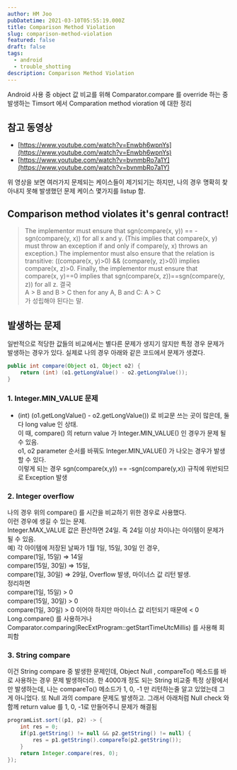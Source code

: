 ```yaml
---
author: HM Joo
pubDatetime: 2021-03-10T05:55:19.000Z
title: Comparison Method Violation
slug: comparison-method-violation
featured: false
draft: false
tags:
  - android
  - trouble_shotting
description: Comparison Method Violation
---
```


Android 사용 중 object 값 비교를 위해 Comparator.compare 를 override 하는 중 발생하는 Timsort 에서 Comparation method vioration 에 대한 정리
<!--more-->

## 참고 동영상
- [https://www.youtube.com/watch?v=Enwbh6wpnYs](https://www.youtube.com/watch?v=Enwbh6wpnYs)
- [https://www.youtube.com/watch?v=bvnmbRo7a1Y](https://www.youtube.com/watch?v=bvnmbRo7a1Y)

위 영상을 보면 여러가지 문제되는 케이스들이 제기되기는 하지만, 나의 경우 명확히 찾아내지 못해 발생했던 문제 케이스 몇가지를 listup 함.

## Comparison method violates it's genral contract!
> The implementor must ensure that sgn(compare(x, y)) == -sgn(compare(y, x)) for all x and y. (This implies that compare(x, y) must throw an exception if and only if compare(y, x) throws an exception.)
>The implementor must also ensure that the relation is transitive: ((compare(x, y)>0) && (compare(y, z)>0)) implies compare(x, z)>0.
>Finally, the implementor must ensure that compare(x, y)==0 implies that sgn(compare(x, z))==sgn(compare(y, z)) for all z.
결국    
A > B and B > C then for any A, B and C: A > C   
가 성립해야 된다는 말.

## 발생하는 문제
일반적으로 적당한 값들의 비교에서는 별다른 문제가 생지기 않지만 특정 경우 문제가 발생하는 경우가 있다.
실제로 나의 경우 아래와 같은 코드에서 문제가 생겼다.

```java
public int compare(Object o1, Object o2) {
    return (int) (o1.getLongValue() - o2.getLongValue());
}
```

### 1. Integer.MIN_VALUE 문제
- (int) (o1.getLongValue() - o2.getLongValue()) 로 비교문 쓰는 곳이 많은데, 둘 다 long value 인 상태.   
이 때, compare() 의 return value 가 Integer.MIN_VALUE() 인 경우가 문제 될수 있음.   
o1, o2 parameter 순서를 바꿔도 Integer.MIN_VALUE() 가 나오는 경우가 발생할 수 있다.  
이렇게 되는 경우 sgn(compare(x,y)) == -sgn(compare(y,x)) 규칙에 위반되므로 Exception 발생 

### 2. Integer overflow
나의 경우 위의 compare() 를 시간을 비교하기 위한 경우로 사용했다.   
이런 경우에 생길 수 있는 문제.   
Integer.MAX_VALUE 값은 환산하면 24일.  즉 24일 이상 차이나는 아이템이 문제가 될 수 있음.   
예) 각 아이템에 저장된 날짜가 1월 1일, 15일, 30일 인 경우,    
compare(1일, 15일) ⇒ 14일   
compare(15일, 30일) ⇒ 15일,    
compare(1일, 30일) ⇒ 29일, Overflow 발생, 마이너스 값 리턴 발생.   
정리하면    
compare(1일, 15일)  > 0   
compare(15일, 30일) > 0   
compare(1일, 30일) > 0 이어야 하지만 마이너스 값 리턴되기 때문에  < 0   
Long.compare() 를 사용하거나 Comparator.comparing(RecExtProgram::getStartTimeUtcMillis) 를 사용해 회피함   

### 3. String compare
이건 String compare 중 발생한 문제인데, Object Null , compareTo() 메소드를 바로 사용하는 경우 문제 발생하더라.
한 4000개 정도 되는 String 비교중 특정 상황에서만 발생하는데, 나는 compareTo() 메소드가 1, 0, -1 만 리턴하는줄 알고 있었는데 그게 아니었다. 또 Null 과의 compare 문제도 발생하고. 그래서 아래처럼 Null check 와 함께 return value 를 1, 0, -1로 만들어주니 문제가 해결됨

```java
programList.sort((p1, p2) -> {
    int res = 0;
    if(p1.getString() != null && p2.getString() != null) {
        res = p1.getString().compareTo(p2.getString());
    }
    return Integer.compare(res, 0);
});
```


